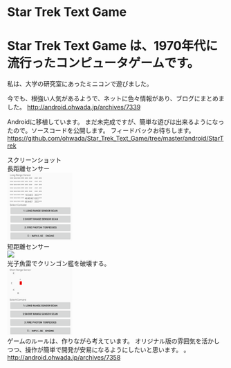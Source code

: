 # Star Trek Text Game

# Star Trek Text Game は、1970年代に流行ったコンピュータゲームです。
私は、大学の研究室にあったミニコンで遊びました。

今でも、根強い人気があるようで、ネットに色々情報があり、ブログにまとめました。
http://android.ohwada.jp/archives/7339

Androidに移植しています。
まだ未完成ですが、簡単な遊びは出来るようになったので。ソースコードを公開します。
フィードバックお待ちします。<br/>
https://github.com/ohwada/Star_Trek_Text_Game/tree/master/android/StarTrek

スクリーンショット<br/>
長距離センサー<br/>
<img src="https://github.com/ohwada/Star_Trek_Text_Game/blob/master/%E5%90%8Ddocs/star_trek_android_screenshot_long_renge_sensor.png" width="150"  /><br/>
短距離センサー<br/>
<img src="https://github.com/ohwada/Star_Trek_Text_Game/blob/master/%E5%90%8Ddocs/star_trek_android_screenshot_lshort_renge_sensor.png" width="150"  /><br/>
光子魚雷でクリンゴン艦を破壊する。<br/>
<img src="https://github.com/ohwada/Star_Trek_Text_Game/blob/master/%E5%90%8Ddocs/star_trek_android_screenshot_photon_torpedo.png" width="150"  /><br/>
ゲームのルールは、作りながら考えています。
オリジナル版の雰囲気を活かしつつ、操作が簡単で開発が安易になるようにしたいと思います。
。
http://android.ohwada.jp/archives/7358